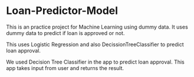 # Loan-Predictor-Model

This is an practice project for Machine Learning using dummy data. It uses dummy data to predict if loan is approved or not.

This uses Logistic Regression and also DecissionTreeClassifier to predict loan approval.

We used Decision Tree Classifier in the app to predict loan approval.
This app takes input from user and returns the result.
